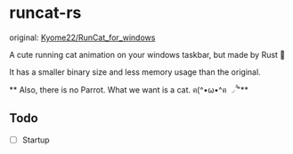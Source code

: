 runcat-rs
===

original: [Kyome22/RunCat_for_windows](https://github.com/Kyome22/RunCat_for_windows)

A cute running cat animation on your windows taskbar, but made by Rust 🦀

It has a smaller binary size and less memory usage than the original.

** Also, there is no Parrot. What we want is a cat. ฅ\(^•ω•^ฅ ◞ ̑̑"**

## Todo

- [ ] Startup
